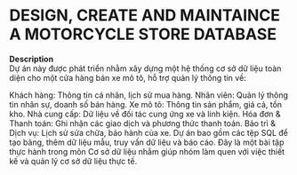 # DESIGN, CREATE AND MAINTAINCE A MOTORCYCLE STORE DATABASE 
**Description**
<br>
Dự án này được phát triển nhằm xây dựng một hệ thống cơ sở dữ liệu toàn diện cho một cửa hàng bán xe mô tô, hỗ trợ quản lý thông tin về:

Khách hàng: Thông tin cá nhân, lịch sử mua hàng.
Nhân viên: Quản lý thông tin nhân sự, doanh số bán hàng.
Xe mô tô: Thông tin sản phẩm, giá cả, tồn kho.
Nhà cung cấp: Dữ liệu về đối tác cung ứng xe và linh kiện.
Hóa đơn & Thanh toán: Ghi nhận các giao dịch và phương thức thanh toán.
Bảo trì & Dịch vụ: Lịch sử sửa chữa, bảo hành của xe.
Dự án bao gồm các tệp SQL để tạo bảng, thêm dữ liệu mẫu, truy vấn dữ liệu và báo cáo. Đây là một bài tập thực hành trong môn Cơ sở dữ liệu nhằm giúp nhóm làm quen với việc thiết kế và quản lý cơ sở dữ liệu thực tế.
